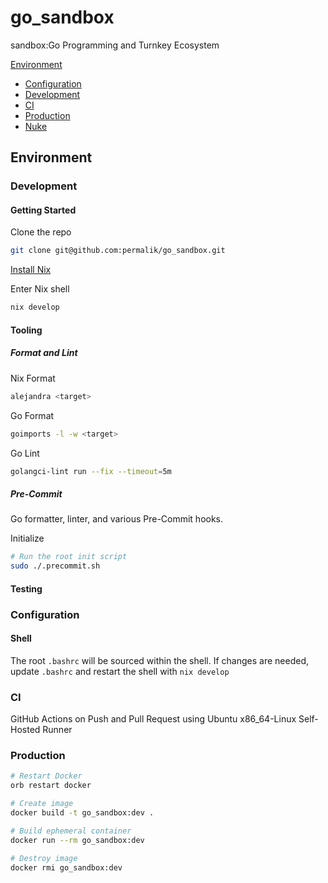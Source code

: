 # go_sandbox
sandbox:Go Programming and Turnkey Ecosystem

[Environment](#environment)
- [Configuration](#configuration)
- [Development](#development)
- [CI](#ci)
- [Production](#production)
- [Nuke](#nuke)

## Environment
### Development
#### Getting Started
Clone the repo
```sh
git clone git@github.com:permalik/go_sandbox.git
```

[Install Nix](https://nixos.org/download/)

Enter Nix shell
```sh
nix develop
```

#### Tooling
##### Format and Lint
Nix Format
```sh
alejandra <target>
```

Go Format
```sh
goimports -l -w <target>
```

Go Lint
```sh
golangci-lint run --fix --timeout=5m
```

##### Pre-Commit
Go formatter, linter, and various Pre-Commit hooks.

Initialize
```sh
# Run the root init script
sudo ./.precommit.sh
```

#### Testing
<!--TODO:-->

### Configuration
#### Shell
The root `.bashrc` will be sourced within the shell.
If changes are needed, update `.bashrc` and restart the shell with `nix develop`

### CI
GitHub Actions on Push and Pull Request using Ubuntu x86_64-Linux Self-Hosted Runner

### Production
```sh
# Restart Docker
orb restart docker

# Create image
docker build -t go_sandbox:dev .

# Build ephemeral container
docker run --rm go_sandbox:dev

# Destroy image
docker rmi go_sandbox:dev
```
